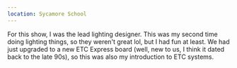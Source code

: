```yaml
---
location: Sycamore School
---
```


For this show, I was the lead lighting designer. This was my second time doing
lighting things, so they weren't great lol, but I had fun at least. We had just
upgraded to a new ETC Express board (well, new to us, I think it dated back to
the late 90s), so this was also my introduction to ETC systems.

